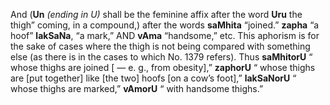 And (**Un** _(ending in U)_ shall be the feminine affix after the word **Uru** the thigh” coming, in a compound,) after the words **saMhita** “joined.” **zapha** “a hoof” **lakSaNa**, “a mark,” AND **vAma** “handsome,” etc. This aphorism is for the sake of cases where the thigh is not being compared with something else (as there is in the cases to which No. 1379 refers). Thus **saMhitorU** “ whose thighs are joined [ — e. g., from obesity],” **zaphorU** “ whose thighs are [put together] like [the two] hoofs [on a cow’s foot],” **lakSaNorU** “ whose thighs are marked,” **vAmorU** “ with handsome thighs.”
